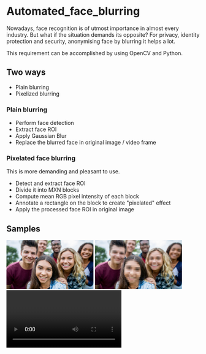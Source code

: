 # Automated_face_blurring

Nowadays, face recognition is of utmost importance in almost every industry. But what if the situation demands its opposite? For privacy, identity protection and security, anonymising face by blurring it helps a lot.


This requirement can be accomplished by using OpenCV and Python.

## Two ways

- Plain blurring
- Pixelized blurring

### Plain blurring

- Perform face detection
- Extract face ROI
- Apply Gaussian Blur
- Replace the blurred face in original image / video frame

### Pixelated face blurring

This is more demanding and pleasant to use.
- Detect and extract face ROI
- Divide it into MXN blocks
- Compute mean RGB pixel intensity of each block
- Annotate a rectangle on the block to create "pixelated" effect
- Apply the processed face ROI in original image

## Samples

<div style="float:left">
<div style="float:left"><img width="45%" src="https://github.com/Sudarshana2000/Automated_face_blurring/blob/master/images/input1.jpg" />
<img width="45%" src="https://github.com/Sudarshana2000/Automated_face_blurring/blob/master/images/output1.jpg" />
</div>
<br /><br />


![video](videos/output3.mp4)